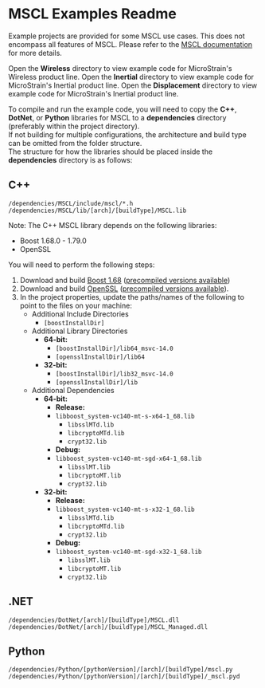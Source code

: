 # MSCL Examples Readme

Example projects are provided for some MSCL use cases. This does not encompass all features of MSCL.
Please refer to the [MSCL documentation](https://lord-microstrain.github.io/MSCL/Documentation/MSCL%20API%20Documentation/index.html) for more details.

Open the **Wireless** directory to view example code for MicroStrain's Wireless product line.
Open the **Inertial** directory to view example code for MicroStrain's Inertial product line.
Open the **Displacement** directory to view example code for MicroStrain's Inertial product line.

To compile and run the example code, you will need to copy the **C++**, **DotNet**, or **Python** libraries for MSCL to a **dependencies** directory (preferably within the project directory).\
If not building for multiple configurations, the architecture and build type can be omitted from the folder structure.\
The structure for how the libraries should be placed inside the **dependencies** directory is as follows:

## C++
```
/dependencies/MSCL/include/mscl/*.h
/dependencies/MSCL/lib/[arch]/[buildType]/MSCL.lib
```

Note: The C++ MSCL library depends on the following libraries:
- Boost 1.68.0 - 1.79.0
- OpenSSL

You will need to perform the following steps:
1. Download and build [Boost 1.68](https://www.boost.org/) ([precompiled versions available](https://sourceforge.net/projects/boost/files/boost-binaries/))
2. Download and build [OpenSSL](https://www.openssl.org/) ([precompiled versions available](https://www.npcglib.org/~stathis/blog/precompiled-openssl/)).
3. In the project properties, update the paths/names of the following to point to the files on your machine:
    - Additional Include Directories
        - ```[boostInstallDir]```
    - Additional Library Directories
        - **64-bit:**
            - ```[boostInstallDir]/lib64_msvc-14.0```
            - ```[opensslInstallDir]/lib64```
        - **32-bit:**
            - ```[boostInstallDir]/lib32_msvc-14.0```
            - ```[opensslInstallDir]/lib```
    - Additional Dependencies
        - **64-bit:**
            - **Release:** 
             - ```libboost_system-vc140-mt-s-x64-1_68.lib```
                - ```libsslMTd.lib```
                - ```libcryptoMTd.lib```
                - ```crypt32.lib```
            - **Debug:** 
             - ```libboost_system-vc140-mt-sgd-x64-1_68.lib```
                - ```libsslMT.lib```
                - ```libcryptoMT.lib```
                - ```crypt32.lib```
        - **32-bit:**
            - **Release:** 
             - ```libboost_system-vc140-mt-s-x32-1_68.lib```
                - ```libsslMTd.lib```
                - ```libcryptoMTd.lib```
                - ```crypt32.lib```
            - **Debug:** 
             - ```libboost_system-vc140-mt-sgd-x32-1_68.lib```
                - ```libsslMT.lib```
                - ```libcryptoMT.lib```
                - ```crypt32.lib```

## .NET

```
/dependencies/DotNet/[arch]/[buildType]/MSCL.dll
/dependencies/DotNet/[arch]/[buildType]/MSCL_Managed.dll
```

## Python
```
/dependencies/Python/[pythonVersion]/[arch]/[buildType]/mscl.py
/dependencies/Python/[pythonVersion]/[arch]/[buildType]/_mscl.pyd
```
